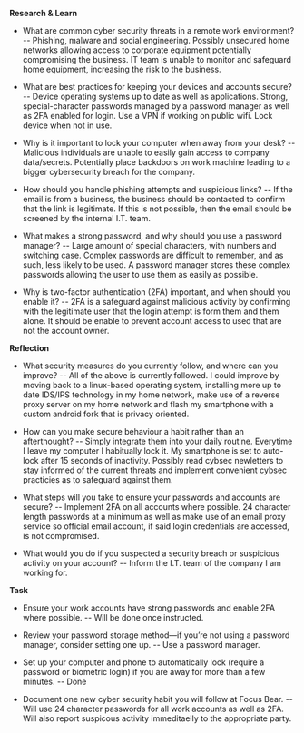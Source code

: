 **Research & Learn**

- What are common cyber security threats in a remote work environment?
-- Phishing, malware and social engineering. Possibly unsecured home networks allowing access to corporate equipment potentially compromising the business. IT team is unable to monitor and safeguard home equipment, increasing the risk to the business. 

- What are best practices for keeping your devices and accounts secure?
-- Device operating systems up to date as well as applications. Strong, special-character passwords managed by a password manager as well as 2FA enabled for login. Use a VPN if working on public wifi. Lock device when not in use.

- Why is it important to lock your computer when away from your desk?
-- Malicious individuals are unable to easily gain access to company data/secrets. Potentially place backdoors on work machine leading to a bigger cybersecurity breach for the company. 

- How should you handle phishing attempts and suspicious links?
-- If the email is from a business, the business should be contacted to confirm that the link is legitimate. If this is not possible, then the email should be screened by the internal I.T. team. 

- What makes a strong password, and why should you use a password manager?
-- Large amount of special characters, with numbers and switching case. Complex passwords are difficult to remember, and as such, less likely to be used. A password manager stores these complex passwords allowing the user to use them as easily as possible. 

- Why is two-factor authentication (2FA) important, and when should you enable it?
-- 2FA is a safeguard against malicious activity by confirming with the legitimate user that the login attempt is form them and them alone. It should be enable to prevent account access to used that are not the account owner. 

**Reflection**

- What security measures do you currently follow, and where can you improve?
-- All of the above is currently followed. I could improve by moving back to a linux-based operating system, installing more up to date IDS/IPS technology in my home network, make use of a reverse proxy server on my home network and flash my smartphone with a custom android fork that is privacy oriented. 

- How can you make secure behaviour a habit rather than an afterthought?
-- Simply integrate them into your daily routine. Everytime I leave my computer I habitually lock it. My smartphone is set to auto-lock after 15 seconds of inactivity. Possibly read cybsec newletters to stay informed of the current threats and implement convenient cybsec practicies as to safeguard against them.

- What steps will you take to ensure your passwords and accounts are secure?
-- Implement 2FA on all accounts where possible. 24 character length passwords at a minimum as well as make use of an email proxy service so official email account, if said login credentials are accessed, is not compromised. 

- What would you do if you suspected a security breach or suspicious activity on your account?
-- Inform the I.T. team of the company I am working for. 

**Task**

- Ensure your work accounts have strong passwords and enable 2FA where possible.
-- Will be done once instructed. 


- Review your password storage method—if you’re not using a password manager, consider setting one up.
-- Use a password manager.

- Set up your computer and phone to automatically lock (require a password or biometric login) if you are away for more than a few minutes.
-- Done

- Document one new cyber security habit you will follow at Focus Bear.
-- Will use 24 character passwords for all work accounts as well as 2FA. Will also report suspicous activity immeditaelly to the appropriate party. 



